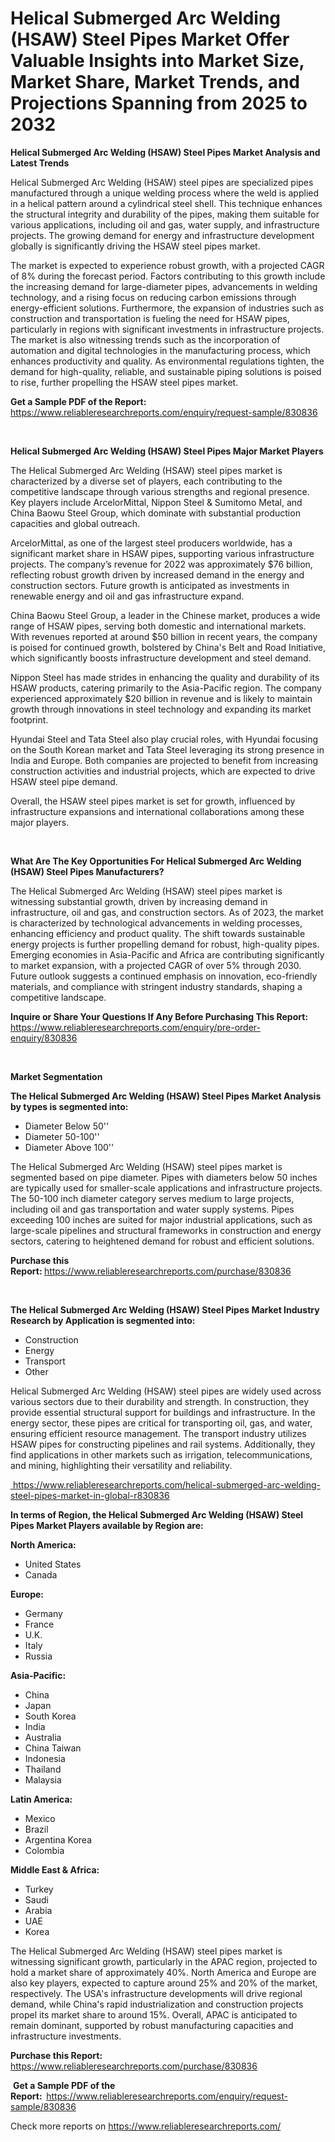 <p><h1>Helical Submerged Arc Welding (HSAW) Steel Pipes Market Offer Valuable Insights into Market Size, Market Share, Market Trends, and Projections Spanning from 2025 to 2032</h1></p><p><strong>Helical Submerged Arc Welding (HSAW) Steel Pipes Market Analysis and Latest Trends</strong></p>
<p><p>Helical Submerged Arc Welding (HSAW) steel pipes are specialized pipes manufactured through a unique welding process where the weld is applied in a helical pattern around a cylindrical steel shell. This technique enhances the structural integrity and durability of the pipes, making them suitable for various applications, including oil and gas, water supply, and infrastructure projects. The growing demand for energy and infrastructure development globally is significantly driving the HSAW steel pipes market.</p><p>The market is expected to experience robust growth, with a projected CAGR of 8% during the forecast period. Factors contributing to this growth include the increasing demand for large-diameter pipes, advancements in welding technology, and a rising focus on reducing carbon emissions through energy-efficient solutions. Furthermore, the expansion of industries such as construction and transportation is fueling the need for HSAW pipes, particularly in regions with significant investments in infrastructure projects. The market is also witnessing trends such as the incorporation of automation and digital technologies in the manufacturing process, which enhances productivity and quality. As environmental regulations tighten, the demand for high-quality, reliable, and sustainable piping solutions is poised to rise, further propelling the HSAW steel pipes market.</p></p>
<p><strong>Get a Sample PDF of the Report:&nbsp;</strong> <a href="https://www.reliableresearchreports.com/enquiry/request-sample/830836?utm_campaign=2275&utm_medium=2&utm_source=Github&utm_content=ia&utm_term=27022025&utm_id=helical-submerged-arc-welding-hsaw-steel-pipes">https://www.reliableresearchreports.com/enquiry/request-sample/830836</a></p>
<p>&nbsp;</p>
<p><strong>Helical Submerged Arc Welding (HSAW) Steel Pipes Major Market Players</strong></p>
<p><p>The Helical Submerged Arc Welding (HSAW) steel pipes market is characterized by a diverse set of players, each contributing to the competitive landscape through various strengths and regional presence. Key players include ArcelorMittal, Nippon Steel & Sumitomo Metal, and China Baowu Steel Group, which dominate with substantial production capacities and global outreach.</p><p>ArcelorMittal, as one of the largest steel producers worldwide, has a significant market share in HSAW pipes, supporting various infrastructure projects. The company’s revenue for 2022 was approximately $76 billion, reflecting robust growth driven by increased demand in the energy and construction sectors. Future growth is anticipated as investments in renewable energy and oil and gas infrastructure expand.</p><p>China Baowu Steel Group, a leader in the Chinese market, produces a wide range of HSAW pipes, serving both domestic and international markets. With revenues reported at around $50 billion in recent years, the company is poised for continued growth, bolstered by China's Belt and Road Initiative, which significantly boosts infrastructure development and steel demand.</p><p>Nippon Steel has made strides in enhancing the quality and durability of its HSAW products, catering primarily to the Asia-Pacific region. The company experienced approximately $20 billion in revenue and is likely to maintain growth through innovations in steel technology and expanding its market footprint.</p><p>Hyundai Steel and Tata Steel also play crucial roles, with Hyundai focusing on the South Korean market and Tata Steel leveraging its strong presence in India and Europe. Both companies are projected to benefit from increasing construction activities and industrial projects, which are expected to drive HSAW steel pipe demand.</p><p>Overall, the HSAW steel pipes market is set for growth, influenced by infrastructure expansions and international collaborations among these major players.</p></p>
<p>&nbsp;</p>
<p><strong>What Are The Key Opportunities For Helical Submerged Arc Welding (HSAW) Steel Pipes Manufacturers?</strong></p>
<p><p>The Helical Submerged Arc Welding (HSAW) steel pipes market is witnessing substantial growth, driven by increasing demand in infrastructure, oil and gas, and construction sectors. As of 2023, the market is characterized by technological advancements in welding processes, enhancing efficiency and product quality. The shift towards sustainable energy projects is further propelling demand for robust, high-quality pipes. Emerging economies in Asia-Pacific and Africa are contributing significantly to market expansion, with a projected CAGR of over 5% through 2030. Future outlook suggests a continued emphasis on innovation, eco-friendly materials, and compliance with stringent industry standards, shaping a competitive landscape.</p></p>
<p><strong>Inquire or Share Your Questions If Any Before Purchasing This Report:</strong> <a href="https://www.reliableresearchreports.com/enquiry/pre-order-enquiry/830836?utm_campaign=2275&utm_medium=2&utm_source=Github&utm_content=ia&utm_term=27022025&utm_id=helical-submerged-arc-welding-hsaw-steel-pipes">https://www.reliableresearchreports.com/enquiry/pre-order-enquiry/830836</a></p>
<p>&nbsp;</p>
<p><strong>Market Segmentation</strong></p>
<p><strong>The Helical Submerged Arc Welding (HSAW) Steel Pipes Market Analysis by types is segmented into:</strong></p>
<p><ul><li>Diameter Below 50''</li><li>Diameter 50-100''</li><li>Diameter Above 100''</li></ul></p>
<p><p>The Helical Submerged Arc Welding (HSAW) steel pipes market is segmented based on pipe diameter. Pipes with diameters below 50 inches are typically used for smaller-scale applications and infrastructure projects. The 50-100 inch diameter category serves medium to large projects, including oil and gas transportation and water supply systems. Pipes exceeding 100 inches are suited for major industrial applications, such as large-scale pipelines and structural frameworks in construction and energy sectors, catering to heightened demand for robust and efficient solutions.</p></p>
<p><strong>Purchase this Report:&nbsp;</strong><a href="https://www.reliableresearchreports.com/purchase/830836?utm_campaign=2275&utm_medium=2&utm_source=Github&utm_content=ia&utm_term=27022025&utm_id=helical-submerged-arc-welding-hsaw-steel-pipes">https://www.reliableresearchreports.com/purchase/830836</a></p>
<p>&nbsp;</p>
<p><strong>The Helical Submerged Arc Welding (HSAW) Steel Pipes Market Industry Research by Application is segmented into:</strong></p>
<p><ul><li>Construction</li><li>Energy</li><li>Transport</li><li>Other</li></ul></p>
<p><p>Helical Submerged Arc Welding (HSAW) steel pipes are widely used across various sectors due to their durability and strength. In construction, they provide essential structural support for buildings and infrastructure. In the energy sector, these pipes are critical for transporting oil, gas, and water, ensuring efficient resource management. The transport industry utilizes HSAW pipes for constructing pipelines and rail systems. Additionally, they find applications in other markets such as irrigation, telecommunications, and mining, highlighting their versatility and reliability.</p></p>
<p><a href="https://www.reliableresearchreports.com/helical-submerged-arc-welding-steel-pipes-market-in-global-r830836?utm_campaign=2275&utm_medium=2&utm_source=Github&utm_content=ia&utm_term=27022025&utm_id=helical-submerged-arc-welding-hsaw-steel-pipes">&nbsp;https://www.reliableresearchreports.com/helical-submerged-arc-welding-steel-pipes-market-in-global-r830836</a></p>
<p><strong>In terms of Region, the Helical Submerged Arc Welding (HSAW) Steel Pipes Market Players available by Region are:</strong></p>
<p>
    <p> <strong> North America: </strong>
        <ul>
            <li>United States</li>
            <li>Canada</li>
        </ul>
        </p> 
    <p> <strong> Europe: </strong>
        <ul>
            <li>Germany</li>
            <li>France</li>
            <li>U.K.</li>
            <li>Italy</li>
            <li>Russia</li>
        </ul>
        </p> 
    <p> <strong> Asia-Pacific: </strong>
        <ul>
            <li>China</li>
            <li>Japan</li>
            <li>South Korea</li>
            <li>India</li>
            <li>Australia</li>
            <li>China Taiwan</li>
            <li>Indonesia</li>
            <li>Thailand</li>
            <li>Malaysia</li>
        </ul>
        </p> 
    <p> <strong> Latin America: </strong>
        <ul>
            <li>Mexico</li>
            <li>Brazil</li>
            <li>Argentina Korea</li>
            <li>Colombia</li>
        </ul>
        </p> 
    <p> <strong> Middle East & Africa: </strong>
        <ul>
            <li>Turkey</li>
            <li>Saudi</li>
            <li>Arabia</li>
            <li>UAE</li>
            <li>Korea</li>
        </ul>
    </p>
    </p>
<p><p>The Helical Submerged Arc Welding (HSAW) steel pipes market is witnessing significant growth, particularly in the APAC region, projected to hold a market share of approximately 40%. North America and Europe are also key players, expected to capture around 25% and 20% of the market, respectively. The USA's infrastructure developments will drive regional demand, while China's rapid industrialization and construction projects propel its market share to around 15%. Overall, APAC is anticipated to remain dominant, supported by robust manufacturing capacities and infrastructure investments.</p></p>
<p><strong>Purchase this Report: </strong><a href="https://www.reliableresearchreports.com/purchase/830836?utm_campaign=2275&utm_medium=2&utm_source=Github&utm_content=ia&utm_term=27022025&utm_id=helical-submerged-arc-welding-hsaw-steel-pipes">https://www.reliableresearchreports.com/purchase/830836</a></p>
<p>&nbsp;<strong>Get a Sample PDF of the Report:&nbsp;&nbsp;</strong><a href="https://www.reliableresearchreports.com/enquiry/request-sample/830836?utm_campaign=2275&utm_medium=2&utm_source=Github&utm_content=ia&utm_term=27022025&utm_id=helical-submerged-arc-welding-hsaw-steel-pipes">https://www.reliableresearchreports.com/enquiry/request-sample/830836</a></p>
<p><strong></strong></p>
<p>Check more reports on <a href="https://www.reliableresearchreports.com/?utm_campaign=2275&utm_medium=2&utm_source=Github&utm_content=ia&utm_term=27022025&utm_id=helical-submerged-arc-welding-hsaw-steel-pipes">https://www.reliableresearchreports.com/</a></p>